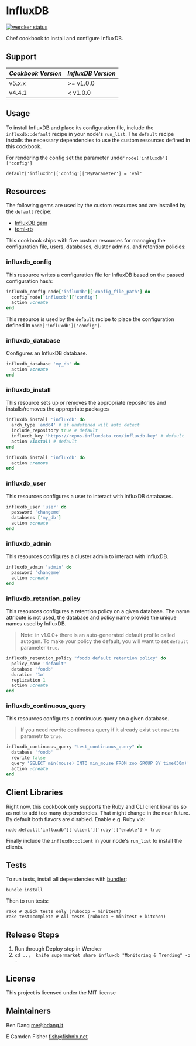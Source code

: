 # InfluxDB

[![wercker status](https://app.wercker.com/status/d0f175cb46e417cde7974f179e63084d/s/master "wercker status")](https://app.wercker.com/project/byKey/d0f175cb46e417cde7974f179e63084d)

Chef cookbook to install and configure InfluxDB.

## Support

|*Cookbook Version*|*InfluxDB Version*|
|------------------|------------------|
| v5.x.x           | >= v1.0.0        |
| v4.4.1           | < v1.0.0         |

## Usage
To install InfluxDB and place its configuration file, include the
`influxdb::default` recipe in your node's `run_list`. The `default` recipe
installs the necessary dependencies to use the custom resources defined in this
cookbook.

For rendering the config set the parameter under
`node['influxdb']['config']`

`default['influxdb']['config']['MyParameter'] = 'val'`

## Resources
The following gems are used by the custom resources and are installed by the
`default` recipe:

 - [InfluxDB gem](https://github.com/influxdb/influxdb-ruby)
 - [toml-rb](https://github.com/emancu/toml-rb)

This cookbook ships with five custom resources for managing the configuration
file, users, databases, cluster admins, and retention policies:

### influxdb_config
This resource writes a configuration file for InfluxDB based on the passed
configuration hash:

```ruby
influxdb_config node['influxdb']['config_file_path'] do
  config node['influxdb']['config']
  action :create
end
```

This resource is used by the `default` recipe to place the configuration
defined in `node['influxdb']['config']`.

### influxdb\_database
Configures an InfluxDB database.

```ruby
influxdb_database 'my_db' do
  action :create
end
```

### influxdb\_install
This resource sets up or removes the appropriate repositories and
installs/removes the appropriate packages

```ruby
influxdb_install 'influxdb' do
  arch_type 'amd64' # if undefined will auto detect
  include_repository true # default
  influxdb_key 'https://repos.influxdata.com/influxdb.key' # default
  action :install # default
end
```

```ruby
influxdb_install 'influxdb' do
  action :remove
end
```

### influxdb\_user
This resources configures a user to interact with InfluxDB databases.

```ruby
influxdb_user 'user' do
  password 'changeme'
  databases ['my_db']
  action :create
end
```

### influxdb\_admin
This resources configures a cluster admin to interact with InfluxDB.

```ruby
influxdb_admin 'admin' do
  password 'changeme'
  action :create
end
```

### influxdb\_retention\_policy
This resources configures a retention policy on a given database. The name
attribute is not used, the database and policy name provide the unique names
used by InfluxDB.

> Note: in v1.0.0+ there is an auto-generated default profile called autogen.
> To make your policy the default, you will want to set `default` parameter
> `true`.

```ruby
influxdb_retention_policy "foodb default retention policy" do
  policy_name 'default'
  database 'foodb'
  duration '1w'
  replication 1
  action :create
end
```

### influxdb\_continuous\_query
This resources configures a continuous query on a given database.

> If you need rewrite continuous query if it already exist set `rewrite` parametr to `true`. 

```ruby
influxdb_continuous_query "test_continuous_query" do
  database 'foodb'
  rewrite false
  query 'SELECT min(mouse) INTO min_mouse FROM zoo GROUP BY time(30m)'
  action :create
end
```

## Client Libraries
Right now, this cookbook only supports the Ruby and CLI client libraries so as
not to add too many dependencies. That might change in the near future. By
default both flavors are disabled. Enable e.g. Ruby via:

`node.default['influxdb']['client']['ruby']['enable'] = true`

Finally include the `influxdb::client` in your node's `run_list` to install the
clients.

## Tests

To run tests, install all dependencies with [bundler](http://bundler.io/):

    bundle install

Then to run tests:

    rake # Quick tests only (rubocop + minitest)
    rake test:complete # All tests (rubocop + minitest + kitchen)

## Release Steps

1. Run through Deploy step in Wercker
2. `cd ..;  knife supermarket share influxdb "Monitoring & Trending" -o .`

## License
This project is licensed under the MIT license

## Maintainers
Ben Dang <me@bdang.it>

E Camden Fisher <fish@fishnix.net>
